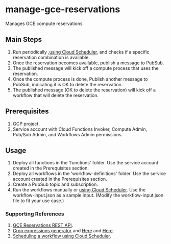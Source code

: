 # manage-gce-reservations
Manages GCE compute reservations

## Main Steps
1. Run periodically ,[using Cloud Scheduler](https://cloud.google.com/workflows/docs/schedule-workflow), and  checks if a specific reservation combination is available.
2. Once the reservation becomes available, publish a message to PubSub.
3. The published message will kick off a compute process that uses the reservation.
4. Once the compute process is done, Publish another message to PubSub, indicating it is OK to delete the reservation.
5. The published message (OK to delete the reservation) will kick off a workflow that will delete the reservation.

## Prerequisites
1. GCP project.
2. Service account with Cloud Functions Invoker, Compute Admin, Pub/Sub Admin, and Workflows Admin permissions.

## Usage
1. Deploy all functions in the 'functions' folder. Use the service account created in the Prerequisites section. 
2. Deploy all workflows in the 'workflow-definitions' folder. Use the service account created in the Prerequisites section. 
3. Create a PubSub topic and subscription.
4. Run the workflows manually or [using Cloud Scheduler](https://cloud.google.com/workflows/docs/schedule-workflow). Use the workflow-input.json as a sample input. (Modify the workflow-input.json file to fit your use case.)

### Supporting References
1. [GCE Reservations REST API](https://cloud.google.com/compute/docs/reference/rest/v1/reservations).
2. [Cron expressions generator](https://www.freeformatter.com/cron-expression-generator-quartz.html) and [Here](https://crontab.cronhub.io/) and [Here](http://www.cronmaker.com/;jsessionid=node01jr1tu19xhphf1oxtzv8emirge173782.node0?0).
3. [Scheduling a workflow using Cloud Scheduler](https://cloud.google.com/workflows/docs/schedule-workflow).